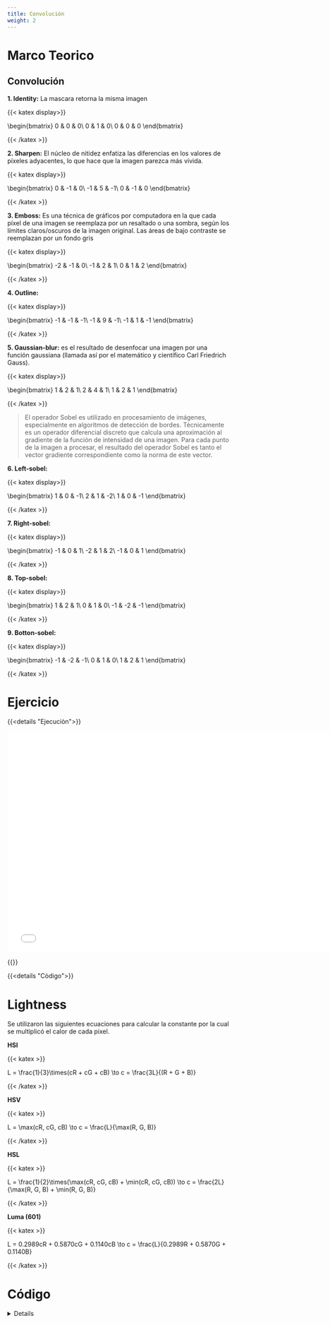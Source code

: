 ```yaml
---
title: Convolución
weight: 2
---
```


# Marco Teorico 

## Convolución

__1. Identity:__ La mascara retorna la misma imagen

{{< katex display>}}

\begin{bmatrix}
0 & 0 & 0\\
0 & 1 & 0\\
0 & 0 & 0
\end{bmatrix}

{{< /katex >}}

__2. Sharpen:__ El núcleo de nitidez enfatiza las diferencias en los valores de píxeles adyacentes, lo que hace que la imagen parezca más vívida.

{{< katex display>}}

\begin{bmatrix}
0 & -1 & 0\\
-1 & 5 & -1\\
0 & -1 & 0
\end{bmatrix}

{{< /katex >}}

__3. Emboss:__ Es una técnica de gráficos por computadora en la que cada píxel de una imagen se reemplaza por un resaltado o una sombra, según los límites claros/oscuros de la imagen original. Las áreas de bajo contraste se reemplazan por un fondo gris

{{< katex display>}}

\begin{bmatrix}
-2 & -1 & 0\\
-1 & 2 & 1\\
0 & 1 & 2
\end{bmatrix}

{{< /katex >}}

__4. Outline:__ 

{{< katex display>}}

\begin{bmatrix}
-1 & -1 & -1\\
-1 & 9 & -1\\
-1 & 1 & -1
\end{bmatrix}

{{< /katex >}}

__5. Gaussian-blur:__ es el resultado de desenfocar una imagen por una función gaussiana (llamada así por el matemático y científico Carl Friedrich Gauss).

{{< katex display>}}

\begin{bmatrix}
1 & 2 & 1\\
2 & 4 & 1\\
1 & 2 & 1
\end{bmatrix}

{{< /katex >}}

>El operador Sobel es utilizado en procesamiento de imágenes, especialmente en algoritmos de detección de bordes. Técnicamente es un operador diferencial discreto que calcula una aproximación al gradiente de la función de intensidad de una imagen. Para cada punto de la imagen a procesar, el resultado del operador Sobel es tanto el vector gradiente correspondiente como la norma de este vector.

__6. Left-sobel:__

{{< katex display>}}

\begin{bmatrix}
1 & 0 & -1\\
2 & 1 & -2\\
1 & 0 & -1
\end{bmatrix}

{{< /katex >}}

__7. Right-sobel:__

{{< katex display>}}

\begin{bmatrix}
-1 & 0 & 1\\
-2 & 1 & 2\\
-1 & 0 & 1
\end{bmatrix}

{{< /katex >}}

__8. Top-sobel:__

{{< katex display>}}

\begin{bmatrix}
1 & 2 & 1\\
0 & 1 & 0\\
-1 & -2 & -1
\end{bmatrix}

{{< /katex >}}

__9. Botton-sobel:__

{{< katex display>}}

\begin{bmatrix}
-1 & -2 & -1\\
0 & 1 & 0\\
1 & 2 & 1
\end{bmatrix}

{{< /katex >}}

# Ejercicio
{{<details "Ejecuciòn">}}

<iframe src="/VisualComputing/kernels.html" style="border:none;width:750px;height:500px;"></iframe>

{{</details>}}

{{<details "Còdigo">}}


# Lightness

Se utilizaron las siguientes ecuaciones para calcular la constante por la cual se multiplicó el calor de cada pixel.

**HSI**

{{< katex >}}

L = \frac{1}{3}\times(cR + cG + cB) \to c = \frac{3L}{(R + G + B)}

{{< /katex >}}

**HSV**

{{< katex >}}

L = \max(cR, cG, cB) \to c = \frac{L}{\max(R, G, B)}

{{< /katex >}}

**HSL**

{{< katex >}}

L = \frac{1}{2}\times(\max(cR, cG, cB) + \min(cR, cG, cB)) \to c = \frac{2L}{\max(R, G, B) + \min(R, G, B)}

{{< /katex >}}

**Luma (601)**

{{< katex >}}

L = 0.2989cR + 0.5870cG + 0.1140cB \to c = \frac{L}{0.2989R + 0.5870G + 0.1140B}

{{< /katex >}}


# Código
<details>

```html
<img hidden id="uploaded-image" src="" /> <!--imagen subida, de ella se obtiene la representación binaria que luego es usada por el canvas para obtener la representación en RGBA -->
<canvas hidden id="canvas-for-rgba"></canvas> <!-- canvas solo para dibujar la imagen subida y obtener la representación en RGBA, por eso puede ser oculta -->

<input type="file" id="image-input" accept="image/jpeg, image/png, image/jpg">

Kernel: <select id="kernel-select">
    <option selected value="identity">Identity</option>
    <option value="gaussian-blur">Gaussian Blur</option>
    <option value="sharpen">Sharpen</option>
    <option value="outline">Outline</option>
    <option value="emboss">Emboss</option>
    <option value="left-sobel">Left Sobel</option>
    <option value="right-sobel">Right Sobel</option>
    <option value="top-sobel">Top Sobel</option>
    <option value="bottom-sobel">Bottom Sobel</option>
</select>

<input hidden id="lightness-input" type="number" placeholder="Lightness"></input>
<select hidden id="lightness-definition-select">
    <option selected value="HSI">HSI</option>
    <option value="HSV">HSV</option>
    <option value="HSL">HSL</option>
    <option value="Luma 601">Luma 601</option>
    <option value="Luma 240">Luma 240</option>
    <option value="Luma 709">Luma 709</option>
    <option value="Luma 2020">Luma 2020</option>
</select>

<canvas id="transformed-image-canvas"></canvas>

<!-- Load d3.js -->
<script src="https://d3js.org/d3.v4.js"></script>

<!-- Create a div where the graph will take place -->
<div id="red-histogram"></div>
<div id="green-histogram"></div>
<div id="blue-histogram"></div>

<script>

    function bound(color) {
        if (color > 255)
            return 255
        else if (color < 0)
            return 0
        return color
    }


    function applyLightness(image, width, height) {

        let L = document.querySelector('#lightness-input').value

        if (L == '')
            return;

        let canvas = document.querySelector("#canvas-for-rgba");
        canvas.width = width;
        canvas.height = height;

        var ctx = canvas.getContext("2d");
        ctx.drawImage(image, 0, 0);
        var data = ctx.getImageData(0, 0, width, height).data;  
        
        lightness_data = []

        let R_array = []
        let G_array = []
        let B_array = []

        let def = document.querySelector('#lightness-definition-select').value

        for (let i = 0; i < data.length; i += 4) {

            let r = data[i];
            let g = data[i + 1];
            let b = data[i + 2];
            let a = data[i + 3];
            
            let c = constant(L, r, g, b, def)
            
            let cr = c * r
            let cg = c * g
            let cb = c * b

            let R = bound(Math.round(cr))
            let G = bound(Math.round(cg))
            let B = bound(Math.round(cb))
            let A = a

            R_array.push(R)   
            G_array.push(G)   
            B_array.push(B)    
            
            lightness_data.push(R)
            lightness_data.push(G)
            lightness_data.push(B)
            lightness_data.push(A)

        }

        canvas = document.querySelector("#transformed-image-canvas");
        canvas.width = width;
        canvas.height = height;

        ctx = canvas.getContext("2d");

        var imageData = canvas.getContext('2d').createImageData(width, height);
        imageData.data.set(lightness_data);
        ctx.putImageData(imageData, 0, 0)

        drawHistogram(R_array, 'red');
        drawHistogram(G_array, 'green');
        drawHistogram(B_array, 'blue');
    }

    // función de procesamiento de la imagen
    function processImage(image, width, height) {
        let canvas = document.querySelector("#canvas-for-rgba");
        canvas.width = width;
        canvas.height = height;

        var ctx = canvas.getContext("2d");
        ctx.drawImage(image, 0, 0);
        var data = ctx.getImageData(0, 0, width, height).data; // data es un arreglo con los valores RGBA de la imagen (arreglo unidimensional)

        transformed_data = [] // es el arreglo transformado o procesado

        let ker = kernel(document.querySelector('#kernel-select').value) // kernel a usar

        let R_array = []
        let G_array = []
        let B_array = []

        for (let i = 0; i < data.length; i += 4) { // se itera de 4, i corresponde al valor R del pixel i-ésimo de la imagen

            let r = data[i];
            let g = data[i + 1];
            let b = data[i + 2];
            let a = data[i + 3];

            let pos = position(i, width, height)
            let nbs = neighbours(i, pos, width)
            let ws = weights(ker, pos)

            let sum = ws.reduce((partialSum, a) => partialSum + a, 0); // en la matriz se debe garantizar que la suma de los pesos no sea cero para que funcione
            
            let rtotal = 0
            let gtotal = 0
            let btotal = 0
            let atotal = 0

            // suma ponderada para cada valor R G B A 
            for (let j = 0; j < nbs.length; j++) {
                rtotal += data[nbs[j]] * ws[j]
                gtotal += data[nbs[j] + 1] * ws[j]
                btotal += data[nbs[j] + 2] * ws[j]
                atotal += data[nbs[j] + 3] * ws[j]
            }

            // se obtiene la suma ponderada: error cuando sum es cero ...
            let R = Math.round(rtotal / sum)
            let G = Math.round(gtotal / sum)
            let B = Math.round(btotal / sum)
            let A = Math.round(atotal / sum)

            R_array.push(R)   
            G_array.push(G)   
            B_array.push(B)           

            // se agregan los nuevos valores al arreglo transformado
            transformed_data.push(R)
            transformed_data.push(G)
            transformed_data.push(B)
            transformed_data.push(A)
        }

        // se crea canvas de la imagen transformada para mostrarla en pantalla
        // nota: se necesita usar canvas para poder visualizar la imagen apartir del arreglo de R G B A
        canvas = document.querySelector("#transformed-image-canvas");
        canvas.width = width;
        canvas.height = height;

        ctx = canvas.getContext("2d");

        var imageData = canvas.getContext('2d').createImageData(width, height);
        imageData.data.set(transformed_data);
        ctx.putImageData(imageData, 0, 0)

        drawHistogram(R_array, 'red');
        drawHistogram(G_array, 'green');
        drawHistogram(B_array, 'blue');
    }

    // se procesa imagen cuando se sube archivo
    const image_input = document.querySelector("#image-input");
    image_input.addEventListener("change", function() {

        const reader = new FileReader();
        reader.readAsDataURL(this.files[0]);
        reader.onload = (e) => {

            const image = new Image();
            
            image.src = e.target.result;

            image.onload = (e) => {

                const width = e.target.width;
                const height = e.target.height;

                const uploaded_image = reader.result
                document.querySelector("#uploaded-image").src = uploaded_image;

                processImage(image, width, height)

                document.querySelector('#lightness-input').removeAttribute("hidden"); 
                document.querySelector('#lightness-definition-select').removeAttribute('hidden')

            };
        };
    });

    // se procesa imagen cuando se cambia el valor del select kernel
    const kernel_select = document.querySelector("#kernel-select");
    kernel_select.addEventListener("change", function() {

        const image = new Image();
            
        let img = document.querySelector("#uploaded-image")
        
        image.src = img.src;

        let width = img.width
        let height = img.height

        processImage(image, width, height)
    });

    // se procesa imagen cuando se cambia el valor del select kernel
    const lightness_input = document.querySelector("#lightness-input");
    lightness_input.addEventListener("change", function() {

        const image = new Image();
            
        let img = document.querySelector("#uploaded-image")
        
        image.src = img.src;

        let width = img.width
        let height = img.height

        applyLightness(image, width, height)
    });


    // se procesa imagen cuando se cambia el valor del select kernel
    const lightness_definition_select = document.querySelector("#lightness-definition-select");
    lightness_definition_select.addEventListener("change", function() {

        const image = new Image();
            
        let img = document.querySelector("#uploaded-image")
        
        image.src = img.src;

        let width = img.width
        let height = img.height

        applyLightness(image, width, height)
    });


    // obtener posición del pixel según su índice y los valores weight y height
    let position = (i, w, h) => { 
        if (i == 0)
            return 'top-left-corner';
        else if (i == (w * 4) - 1)
            return 'top-right-corner';
        else if (i == h * ((w * 4) - 1))
            return 'bottom-left-corner';
        else if (i == (h * w * 4) - 1)
            return 'bottom-right-corner';
        else if (i < (w * 4) - 1)
            return 'top-row';
        else if (i % (w * 4) == (w * 4) - 1)
            return 'right-row';
        else if (i > h * ((w * 4) - 1) && i < (h * w * 4) - 1)
            return 'bottom-row';      
        else if (i % (w * 4) == 0)
            return 'left-row';        
        else
            return 'inner-cell'
    }

    // arreglo de índices según posición, que será usado para obtener las posiciones de los pixeles vecinos (neighbours) y 
    // las posiciones de los pesos de la matriz del kernel
    let indexes = (position) => { 
        if (position == 'inner-cell')
            return [0, 1, 2,
                    3, 4, 5,
                    6, 7, 8]
        else if (position == 'left-row')
            return [   1, 2, 
                       4, 5,
                       7, 8]
        else if (position == 'right-row')
            return [0, 1, 
                    3, 4,
                    6, 7   ]
        else if (position == 'top-row')
            return [ 
                    3, 4, 5,
                    6, 7, 8]
        else if (position == 'bottom-row')
            return [0, 1, 2, 
                    3, 4, 5,
                           ]
        else if (position == 'top-right-corner')
            return [                               
                    3, 4,
                    6, 7   ]
        else if (position == 'top-left-corner')
            return [
                       4, 5,
                       7, 8]
        else if (position == 'bottom-left-corner')
            return [   1, 2, 
                       4, 5
                           ]
        else if (position == 'bottom-right-corner')
            return [0, 1, 
                    3, 4   
                           ]
        else
            return []
    }

    // arreglo con los índices de los pixeles vecinos
    let neighbours = (i, position, w) => {

        let matrix = [i - (w * 4) - 4, i - (w * 4), i - (w * 4) + 4, 
                      i - 4,           i          , i + 4,
                      i + (w * 4) - 4, i + (w * 4), i + (w * 4) + 4]

        let idx = indexes(position)

        let nbs = []

        idx.forEach((i) => {
            nbs.push(matrix[i])
        })

        return nbs
    }

    // kernels disponibles: cada matriz es una matriz de pesos
    let kernel = (kernel) => {
        if (kernel == 'identity')
            return [0, 0, 0, 
                    0, 1, 0,
                    0, 0, 0]
        else if (kernel == 'gaussian-blur')
            return [1, 2, 1, 
                    2, 4, 1,
                    1, 2, 1]
        else if (kernel == 'emboss')
            return [-2, -1, 0, 
                    -1, 2, 1,
                    0, 1, 2]
        else if (kernel == 'left-sobel')
            return [1, 0, -1, 
                    2, 1, -2,
                    1, 0, -1]
        else if (kernel == 'right-sobel')
            return [-1, 0, 1, 
                    -2, 1, 2, // se agregó 1 en la posición central para garantizar que suma de pesos no sea cero
                    -1, 0, 1]
        else if (kernel == 'top-sobel')
            return [1, 2, 1, 
                    0, 1, 0,
                    -1, -2, -1]
        else if (kernel == 'bottom-sobel')
            return [-1, -2, -1, 
                    0, 1, 0,
                    1, 2, 1]
        else if (kernel == 'sharpen')
            return [0, -1, 0, 
                    -1, 5, -1,
                    0, -1, 0]
        else if (kernel == 'outline')
            return [-1, -1, -1, 
                    -1, 9, -1,
                    -1, 1, -1]
        else
            return []
    }

    // arreglo de pesos que se usarán en la suma ponderada del pixel actual: depende del kernel y de la posición del pixel
    let weights = (ker, position) => {

        let idx = indexes(position)

        let ws = []

        idx.forEach((i) => {
            ws.push(ker[i])
        })

        return ws
    }

    let constant = (L, R, G, B, definition) => {
        if (definition == 'HSI')
            return 3 * (L / (R + G + B))
        else if (definition == 'HSV')
            return L / Math.max(R, G, B)
        else if (definition == 'HSL')
            return  2 * (L / (Math.min(R, G, B) + Math.max(R, G, B)))
        else if (definition == 'Luma 601')
            return L / (0.2989 * R + 0.5870 * G + 0.1140 * B)
        else if (definition == 'Luma 240')
            return L / (0.212 * R + 0.701 * G + 0.087 * B)
        else if (definition == 'Luma 709')
            return L / (0.2126 * R + 0.7152 * G + 0.0722 * B)
        else if (definition == 'Luma 2020')
            return L / (0.2627 * R + 0.6780 * G + 0.0593 * B)
        else
            return 1   
    }

    function drawHistogram(data, color) {

        let colors = {
            'red': '#FF0000',
            'green': '#00FF00',
            'blue': '#0000FF'
        }

        var domain  = [0, 255]

        var margin = { top: 30, right: 30, bottom: 30, left: 50 },
            width = 460 - margin.left - margin.right,
            height = 400 - margin.top - margin.bottom;

        var x = d3
            .scaleLinear()
            .domain(domain)
            .range([0, width]);

        var histogram = d3
            .histogram()
            .domain(x.domain())
            .thresholds(x.ticks(256)); 

        var bins = histogram(data);

        d3
            .select(`#${color}-histogram svg`).remove()

        var svg = d3
            .select(`#${color}-histogram`)
            .append("svg")
            .attr("width", width + margin.left + margin.right)
            .attr("height", height + margin.top + margin.bottom)
            .append("g")
            .attr("transform", "translate(" + margin.left + "," + margin.top + ")");

        svg
            .append("g")
            .attr("transform", "translate(0," + height + ")")
            .call(d3.axisBottom(x));

        var y = d3
            .scaleLinear()
            .range([height, 0])
            .domain([
                0,
                d3.max(bins, function(d) {
                return d.length;
                })
            ]);

        svg.append("g").call(d3.axisLeft(y));

        svg
            .selectAll("rect")
            .data(bins)
            .enter()
            .append("rect")
            .attr("x", 1)
            .attr("transform", function(d) {
                return "translate(" + x(d.x0) + "," + y(d.length) + ")";
            })
            .attr("width", function(d) {
                return x(d.x1) - x(d.x0) - 1;
            })
            .attr("height", function(d) {
                return height - y(d.length);
            })
            .style("fill", colors[color]);

    }
</script>

```
{{< /details >}}
